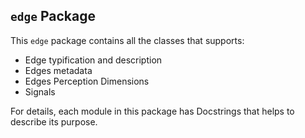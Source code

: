 ## `edge` Package

This `edge` package contains all the classes that supports:

- Edge typification and description
- Edges metadata
- Edges Perception Dimensions
- Signals

For details, each module in this package has 
Docstrings that helps to describe its purpose.
